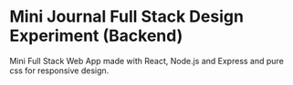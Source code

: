 # Mini Journal Full Stack Design Experiment (Backend)

Mini Full Stack Web App made with React, Node.js and Express and pure css for responsive design.
